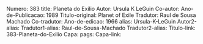 Numero: 383
title: Planeta do Exílio
Autor: Ursula K LeGuin
Co-autor: 
Ano-de-Publicacao: 1989
Titulo-original: Planet of Exile
Tradutor: Raul de Sousa Machado
Co-tradutor: 
Ano-de-edicao: 1966
alias: Ursula-K-LeGuin
Autor2-alias: 
Tradutor1-alias: Raul-de-Sousa-Machado
Tradutor2-alias: 
Titulo-link: 383-Planeta-do-Exilio
Capa: 
pags: 
Capa-link: 